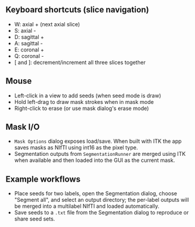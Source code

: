 ## Keyboard shortcuts (slice navigation)
- W: axial + (next axial slice)
- S: axial -
- D: sagittal +
- A: sagittal -
- E: coronal +
- Q: coronal -
- [ and ]: decrement/increment all three slices together

## Mouse
- Left-click in a view to add seeds (when seed mode is draw)
- Hold left-drag to draw mask strokes when in mask mode
- Right-click to erase (or use mask dialog's erase mode)

## Mask I/O
- `Mask Options` dialog exposes load/save. When built with ITK the app saves masks as NIfTI using int16 as the pixel type.
- Segmentation outputs from `SegmentationRunner` are merged using ITK when available and then loaded into the GUI as the current mask.

## Example workflows
- Place seeds for two labels, open the Segmentation dialog, choose "Segment all", and select an output directory; the per-label outputs will be merged into a multilabel NIfTI and loaded automatically.
- Save seeds to a `.txt` file from the Segmentation dialog to reproduce or share seed sets.
